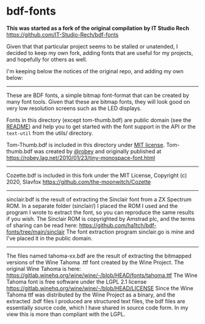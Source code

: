 # bdf-fonts

**This was started as a fork of the original compilation by IT Studio Rech**
https://github.com/IT-Studio-Rech/bdf-fonts

Given that that particular project seems to be stalled or unatended, I decided to keep my own fork, adding fonts that are useful for my projects, and hopefully for others as well.

I'm keeping below the notices of the original repo, and adding my own below:

---

These are BDF fonts, a simple bitmap font-format that can be created
by many font tools. Given that these are bitmap fonts, they will look good on
very low resolution screens such as the LED displays.

Fonts in this directory (except tom-thumb.bdf) are public domain (see the [README](./README)) and
help you to get started with the font support in the API or the `text-util`
from the utils/ directory.

Tom-Thumb.bdf is included in this directory under [MIT license](http://vt100.tarunz.org/LICENSE). Tom-thumb.bdf was created by [@robey](http://twitter.com/robey) and originally published at https://robey.lag.net/2010/01/23/tiny-monospace-font.html

---

Cozette.bdf is included in this fork under the MIT License, Copyright (c) 2020, Slavfox
https://github.com/the-moonwitch/Cozette

---

sinclair.bdf is the result of extracting the Sinclair font from a ZX Spectrum ROM. In a separate folder (sinclair/) I placed the ROM I used and the program I wrote to extract the font, so you can reproduce the same results if you wish.
The Sinclair ROM is copyrighted by Amstrad plc, and the terms of sharing can be read here:
https://github.com/ha1tch/bdf-fonts/tree/main/sinclair
The font extraction program sinclair.go is mine and I've placed it in the public domain.

---

The files named tahoma-xx.bdf are the result of extracting the bitmapped versions of the Wine Tahoma .ttf font created by the Wine Project. The original Wine Tahoma is here:
https://gitlab.winehq.org/wine/wine/-/blob/HEAD/fonts/tahoma.ttf
The Wine Tahoma font is free software under the LGPL 2.1 license
https://gitlab.winehq.org/wine/wine/-/blob/HEAD/LICENSE
Since the Wine Tahoma ttf was distributed by the Wine Project as a binary, and the extracted .bdf files I produced are structured text files, the bdf files are essentially source code, which I have shared in source code form. In my view this is more than compliant with the LGPL.






